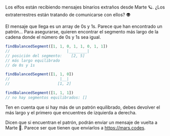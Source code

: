 Los elfos están recibiendo mensajes binarios extraños desde Marte 🪐. ¿Los extraterrestres están tratando de comunicarse con ellos? 👽

El mensaje que llega es un array de 0s y 1s. Parece que han encontrado un patrón… Para asegurarse, quieren encontrar el segmento más largo de la cadena donde el número de 0s y 1s sea igual.

```js
findBalancedSegment([1, 1, 0, 1, 1, 0, 1, 1])
//                         |________|
// posición del segmento:    [2, 5]
// más largo equilibrado
// de 0s y 1s

findBalancedSegment([1, 1, 0])
//                      |__|
//                     [1, 2]

findBalancedSegment([1, 1, 1])
// no hay segmentos equilibrados: []
```

Ten en cuenta que si hay más de un patrón equilibrado, debes devolver el más largo y el primero que encuentres de izquierda a derecha.

Dicen que si encuentran el patrón, podrán enviar un mensaje de vuelta a Marte 🚀. Parece ser que tienen que enviarlos a https://mars.codes.
